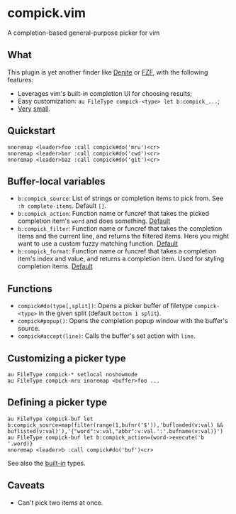 # compick.vim
A completion-based general-purpose picker for vim

## What
This plugin is yet another finder like
[Denite](https://github.com/Shougo/denite.nvim) or
[FZF](https://github.com/junegunn/fzf.vim), with the following features:

* Leverages vim's built-in completion UI for choosing results;
* Easy customization: `au FileType compick-<type> let b:compick_...`;
* [Very](autoload/compick.vim) [small](plugin/compick.vim).

## Quickstart
```vim
nnoremap <leader>foo :call compick#do('mru')<cr>
nnoremap <leader>bar :call compick#do('cwd')<cr>
nnoremap <leader>baz :call compick#do('git')<cr>
```

## Buffer-local variables
* `b:compick_source`: List of strings or completion items to pick from. See `:h
  complete-items`. Default `[]`.
* `b:compick_action`: Function name or funcref that takes the picked completion
  item's `word` and does something. [Default](autoload/compick.vim#L27-L29)
* `b:compick_filter`: Function name or funcref that takes the completion items
  and the current line, and returns the filtered items. Here you might want to
  use a custom fuzzy matching function.
  [Default](autoload/compick.vim#L31-L34)
* `b:compick_format`: Function name or funcref that takes a completion item's
  index and value, and returns a completion item. Used for styling completion
  items. [Default](autoload/compick.vim#L36-L38)

## Functions
* `compick#do(type[,split])`: Opens a picker buffer of filetype
  `compick-<type>` in the given split (default `bottom 1 split`).
* `compick#popup()`: Opens the completion popup window with the buffer's
  source.
* `compick#accept(line)`: Calls the buffer's set action with `line`.

## Customizing a picker type
```vim
au FileType compick-* setlocal noshowmode
au FileType compick-mru inoremap <buffer>foo ...
```

## Defining a picker type
```vim
au FileType compick-buf let b:compick_source=map(filter(range(1,bufnr('$')),'bufloaded(v:val) && buflisted(v:val)'),'{"word":v:val,"abbr":v:val.':'.bufname(v:val)}')
au FileType compick-buf let b:compick_action={word->execute('b '.word)}
nnoremap <leader>b :call compick#do('buf')<cr>
```

See also the [built-in](plugin/compick.vim#L3-L5) types.

## Caveats
* Can't pick two items at once.
